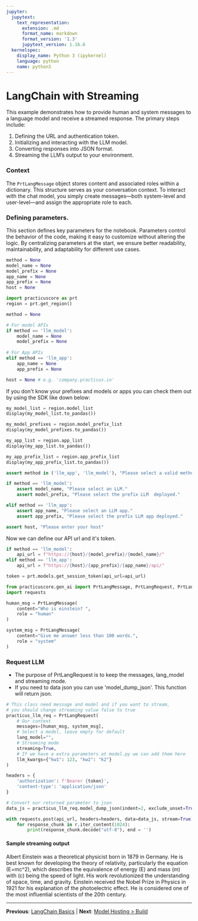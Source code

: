 ```yaml
---
jupyter:
  jupytext:
    text_representation:
      extension: .md
      format_name: markdown
      format_version: '1.3'
      jupytext_version: 1.16.6
  kernelspec:
    display_name: Python 3 (ipykernel)
    language: python
    name: python3
---
```


# LangChain with Streaming

This example demonstrates how to provide human and system messages to a language model and receive a streamed response. The primary steps include:

1. Defining the URL and authentication token.
2. Initializing and interacting with the LLM model.
3. Converting responses into JSON format.
4. Streaming the LLM’s output to your environment.

### Context

The `PrtLangMessage` object stores content and associated roles within a dictionary. This structure serves as your conversation context. To interact with the chat model, you simply create messages—both system-level and user-level—and assign the appropriate role to each.


### Defining parameters.
 
This section defines key parameters for the notebook. Parameters control the behavior of the code, making it easy to customize without altering the logic. By centralizing parameters at the start, we ensure better readability, maintainability, and adaptability for different use cases.

```python
method = None
model_name = None
model_prefix = None
app_name = None
app_prefix = None
host = None
```

```python
import practicuscore as prt
region = prt.get_region()
```

```python
method = None

# For model APIs
if method == 'llm_model':
    model_name = None
    model_prefix = None
   
# For App APIs
elif method == 'llm_app':
    app_name = None
    app_prefix = None

host = None # e.g. 'company.practicus.io'
```

If you don't know your prefixes and models or apps you can check them out by using the SDK like down below:

```python
my_model_list = region.model_list
display(my_model_list.to_pandas())
```

```python
my_model_prefixes = region.model_prefix_list
display(my_model_prefixes.to_pandas())
```

```python
my_app_list = region.app_list
display(my_app_list.to_pandas())
```

```python
my_app_prefix_list = region.app_prefix_list
display(my_app_prefix_list.to_pandas())
```

```python
assert method in ('llm_app', 'llm_model'), "Please select a valid method ('llm_app' or 'llm_model')."

if method == 'llm_model':
    assert model_name, "Please select an LLM."
    assert model_prefix, "Please select the prefix LLM  deployed."

elif method == 'llm_app':
    assert app_name, "Please select an LLM app."
    assert app_prefix, "Please select the prefix LLM app deployed."

assert host, "Please enter your host"
```

Now we can define our API url and it's token.

```python
if method == 'llm_model':
    api_url = f"https://{host}/{model_prefix}/{model_name}/"
elif method == 'llm_app':
    api_url = f"https://{host}/{app_prefix}/{app_name}/api/"

token = prt.models.get_session_token(api_url=api_url)
```

```python
from practicuscore.gen_ai import PrtLangMessage, PrtLangRequest, PrtLangResponse
import requests
```

```python
human_msg = PrtLangMessage(
    content="Who is einstein? ",
    role = "human"
)

system_msg = PrtLangMessage(
    content="Give me answer less than 100 words.",
    role = "system"
)
```

### Request LLM
- The purpose of PrtLangRequest is to keep the messages, lang_model and streaming mode.
- If you need to data json you can use 'model_dump_json'. This function will return json.

```python
# This class need message and model and if you want to stream, 
# you should change streaming value false to true
practicus_llm_req = PrtLangRequest( 
    # Our context
    messages=[human_msg, system_msg], 
    # Select a model, leave empty for default
    lang_model="", 
    # Streaming mode
    streaming=True, 
    # If we have a extra parameters at model.py we can add them here 
    llm_kwargs={"kw1": 123, "kw2": "k2"} 
)

headers = {
    'authorization': f'Bearer {token}',
    'content-type': 'application/json'
}

# Convert our returned parameter to json
data_js = practicus_llm_req.model_dump_json(indent=2, exclude_unset=True) 
```

```python
with requests.post(api_url, headers=headers, data=data_js, stream=True) as r: 
    for response_chunk in r.iter_content(1024): 
        print(response_chunk.decode("utf-8"), end = '')
```

#### Sample streaming output

Albert Einstein was a theoretical physicist born in 1879 in Germany. He is best known for developing the theory of relativity, particularly the equation \(E=mc^2\), which describes the equivalence of energy (E) and mass (m) with \(c\) being the speed of light. His work revolutionized the understanding of space, time, and gravity. Einstein received the Nobel Prize in Physics in 1921 for his explanation of the photoelectric effect. He is considered one of the most influential scientists of the 20th century.


---

**Previous**: [LangChain Basics](langchain-basics.md) | **Next**: [Model Hosting > Build](model-hosting/build.md)
